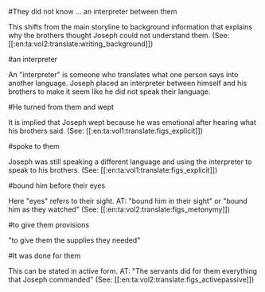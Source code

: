 #They did not know ... an interpreter between them

This shifts from the main storyline to background information that explains why the brothers thought Joseph could not understand them. (See: [[:en:ta:vol2:translate:writing_background]])

#an interpreter

An "interpreter" is someone who translates what one person says into another language. Joseph placed an interpreter between himself and his brothers to make it seem like he did not speak their language.

#He turned from them and wept

It is implied that Joseph wept because he was emotional after hearing what his brothers said. (See: [[:en:ta:vol1:translate:figs_explicit]])

#spoke to them

Joseph was still speaking a different language and using the interpreter to speak to his brothers. (See: [[:en:ta:vol1:translate:figs_explicit]])

#bound him before their eyes

Here "eyes" refers to their sight. AT: "bound him in their sight" or "bound him as they watched" (See: [[:en:ta:vol2:translate:figs_metonymy]])

#to give them provisions

"to give them the supplies they needed"

#It was done for them

This can be stated in active form. AT: "The servants did for them everything that Joseph commanded" (See: [[:en:ta:vol2:translate:figs_activepassive]])